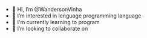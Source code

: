 - 👋 Hi, I’m @WandersonVinha
- 👀 I’m interested in lenguage programming language
- 🌱 I'm currently learning to program
- 💞️ I’m looking to collaborate on 
